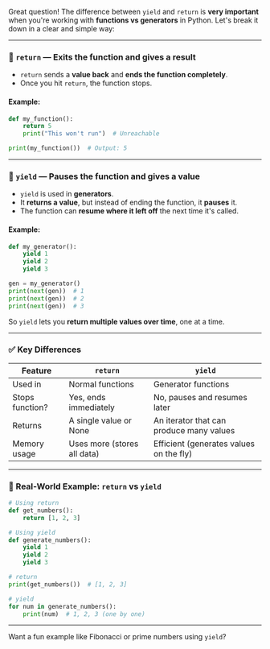 Great question! The difference between `yield` and `return` is **very important** when you're working with **functions vs generators** in Python. Let's break it down in a clear and simple way:

---

### 🔁 `return` — Exits the function and gives a result

- `return` sends a **value back** and **ends the function completely**.
- Once you hit `return`, the function stops.

#### Example:

```python
def my_function():
    return 5
    print("This won't run")  # Unreachable

print(my_function())  # Output: 5
```

---

### 🔄 `yield` — Pauses the function and gives a value

- `yield` is used in **generators**.
- It **returns a value**, but instead of ending the function, it **pauses** it.
- The function can **resume where it left off** the next time it's called.

#### Example:

```python
def my_generator():
    yield 1
    yield 2
    yield 3

gen = my_generator()
print(next(gen))  # 1
print(next(gen))  # 2
print(next(gen))  # 3
```

So `yield` lets you **return multiple values over time**, one at a time.

---

### ✅ Key Differences

| Feature         | `return`                        | `yield`                                  |
|----------------|----------------------------------|-------------------------------------------|
| Used in         | Normal functions                | Generator functions                      |
| Stops function? | Yes, ends immediately           | No, pauses and resumes later             |
| Returns         | A single value or None          | An iterator that can produce many values |
| Memory usage    | Uses more (stores all data)     | Efficient (generates values on the fly)  |

---

### 🧪 Real-World Example: `return` vs `yield`

```python
# Using return
def get_numbers():
    return [1, 2, 3]

# Using yield
def generate_numbers():
    yield 1
    yield 2
    yield 3

# return
print(get_numbers())  # [1, 2, 3]

# yield
for num in generate_numbers():
    print(num)  # 1, 2, 3 (one by one)
```

---

Want a fun example like Fibonacci or prime numbers using `yield`?